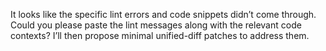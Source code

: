 It looks like the specific lint errors and code snippets didn’t come through. Could you please paste the lint messages along with the relevant code contexts? I’ll then propose minimal unified-diff patches to address them.